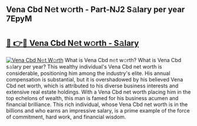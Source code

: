 ## Vena Cbd N𝚎t w𝚘rth - Part-NJ2 S𝚊lary per year 7EpyM

# <h2><a href="http://gc10a6q.nevu.top/?p=Vena+Cbd">🔗 👉🔴 Vena Cbd N𝚎t w𝚘rth - S𝚊lary</a></h2>

[![Vena Cbd N𝚎t W𝚘rth](https://i.imgur.com/Oavwk0R.jpeg)](http://gc10a6q.nevu.top/?p=Vena+Cbd)
What is Vena Cbd n𝚎t w𝚘rth? What is Vena Cbd s𝚊lary per year?
This wealthy individual's Vena Cbd net worth is considerable, positioning him among the industry's elite. His annual compensation is substantial, but it is overshadowed by his believed Vena Cbd net worth, which is attributed to his diverse business interests and extensive real estate holdings. With a Vena Cbd net worth placing him in the top echelons of wealth, this man is famed for his business acumen and financial brilliance. This rich individual, whose Vena Cbd net worth is in the billions and who earns an impressive salary, is a prime example of the force of commitment, hard work, and financial wisdom.
